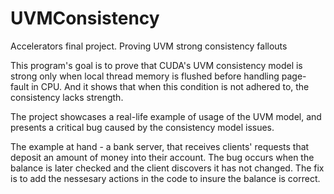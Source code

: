# UVMConsistency
Accelerators final project. Proving UVM strong consistency fallouts


This program's goal is to prove that CUDA's
UVM consistency model is strong only when local
thread memory is flushed before handling page-
fault in CPU. And it shows that when this condition
is not adhered to, the consistency lacks strength.
       
The project showcases a real-life example of usage
of the UVM model, and presents a critical bug
caused by the consistency model issues.


The example at hand - a bank server, that receives
clients' requests that deposit an amount of money into
their account. The bug occurs when the balance is
later checked and the client discovers it has not
changed. The fix is to add the nessesary actions in
the code to insure the balance is correct.


